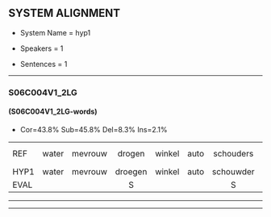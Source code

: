 
## SYSTEM ALIGNMENT

- System Name = hyp1

- Speakers = 1

- Sentences = 1

---

### S06C004V1_2LG

#### (S06C004V1_2LG-words)

- Cor=43.8%	Sub=45.8%	Del=8.3%	Ins=2.1%

|  |  |  |  |  |  |  |  |  |  |  |  |  |  |  |  |  |  |  |  |  |  |  |  |  |  |  |  |  |  |  |  |  |  |  |  |  |  |  |  |  |  |  |  |  |  |  |  |  |
|:--- |:---:|:---:|:---:|:---:|:---:|:---:|:---:|:---:|:---:|:---:|:---:|:---:|:---:|:---:|:---:|:---:|:---:|:---:|:---:|:---:|:---:|:---:|:---:|:---:|:---:|:---:|:---:|:---:|:---:|:---:|:---:|:---:|:---:|:---:|:---:|:---:|:---:|:---:|:---:|:---:|:---:|:---:|:---:|:---:|:---:|:---:|:---:|:---:|
| REF | water | mevrouw | drogen | winkel | auto | schouders | verhaal | koning | moeilijk | speelplaats | drinken | hoofdpijn | regen | vliegtuig | stoppen | opnieuw | * | gooien | sneeuwen | moeder | liedje |  | potlood | fietsbel | vinger | dichtbij*(dichterbij) | meisje | chauffeur | muziek | waarom | * | scheuren | lawaai | zwemmen | vuurwerk | appel | cola*(chocola) | kussen | eerste | * | * | * | * | * | * | kleuren | voetbal | vlinder |
| HYP1 | water | mevrouw | droegen | winkel | auto | schouwder | verhaal | koning | moelijk | speelplaats | drinken | hoofdpijn | regenn | vliegtuig | stoppen | opnieuw | hoe | voien | neuen | moeder | liedje | potloot | vetwel | winver | difter | bij | mese | chauffeur | jaufen | hoeziek? | waarom? | shuran | lawaai | zwemmen | vuurwerk | apel | chocola | kuzen | eerste |  |  |  |  | kcircus | circus | kleuren | woedmal | vlinder |
| EVAL |  |  | S |  |  | S |  |  | S |  |  |  | S |  |  |  | S | S | S |  |  | I | S | S | S | S | S |  | S | S | S | S |  |  |  | S | S | S |  | D | D | D | D | S | S |  | S |  |
---

---
